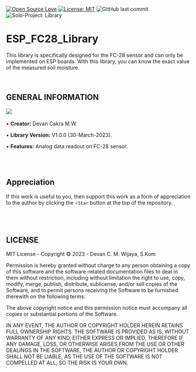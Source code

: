 [![Open Source Love](https://badges.frapsoft.com/os/v1/open-source.svg?style=flat)](https://github.com/ellerbrock/open-source-badges/)
[![License: MIT](https://img.shields.io/badge/License-MIT-blue.svg?logo=github&color=%23F7DF1E)](https://opensource.org/licenses/MIT)
![GitHub last commit](https://img.shields.io/github/last-commit/devancakra/FC28)
![Solo-Project: Library](https://img.shields.io/badge/Library-Soil%20Moisture-light.svg?style=flat&logo=arduino&logoColor=white&color=%23F7DF1E)

# ESP_FC28_Library
This library is specifically designed for the FC-28 sensor and can only be implemented on ESP boards. With this library, you can know the exact value of the measured soil moisture.

<br>

## GENERAL INFORMATION
<img src="https://github.com/devancakra/ESP-FC28-Library/assets/54527592/87f3ef05-6309-4cc7-ab5d-45262f5f31d2"><br><br>
• <strong>Creator:</strong> Devan Cakra M.W.

• <strong>Library Version:</strong> V1.0.0 (30-March-2023).

• <strong>Features:</strong> Analog data readout on FC-28 sensor.

<br><br>

## Appreciation
If this work is useful to you, then support this work as a form of appreciation to the author by clicking the ``` ⭐Star ``` button at the top of the repository.

<br><br>

## LICENSE
MIT License - Copyright © 2023 - Devan C. M. Wijaya, S.Kom

Permission is hereby granted without charge to any person obtaining a copy of this software and the software-related documentation files to deal in them without restriction, including without limitation the right to use, copy, modify, merge, publish, distribute, sublicense, and/or sell copies of the Software, and to permit persons receiving the Software to be furnished therewith on the following terms:

The above copyright notice and this permission notice must accompany all copies or substantial portions of the Software.

IN ANY EVENT, THE AUTHOR OR COPYRIGHT HOLDER HEREIN RETAINS FULL OWNERSHIP RIGHTS. THE SOFTWARE IS PROVIDED AS IS, WITHOUT WARRANTY OF ANY KIND, EITHER EXPRESS OR IMPLIED, THEREFORE IF ANY DAMAGE, LOSS, OR OTHERWISE ARISES FROM THE USE OR OTHER DEALINGS IN THE SOFTWARE, THE AUTHOR OR COPYRIGHT HOLDER SHALL NOT BE LIABLE, AS THE USE OF THE SOFTWARE IS NOT COMPELLED AT ALL, SO THE RISK IS YOUR OWN.
